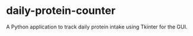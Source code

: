 # daily-protein-counter
A Python application to track daily protein intake using Tkinter for the GUI.
